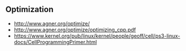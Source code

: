 ## Optimization

- http://www.agner.org/optimize/
- http://www.agner.org/optimize/optimizing_cpp.pdf
- https://www.kernel.org/pub/linux/kernel/people/geoff/cell/ps3-linux-docs/CellProgrammingPrimer.html

